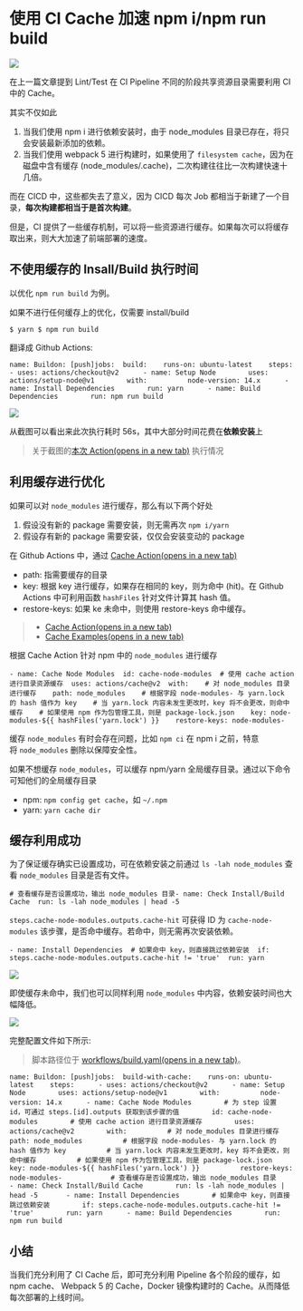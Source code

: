 # 使用 CI Cache 加速 npm i/npm run build

![](https://static.shanyue.tech/images/22-07-09/clipboard-6058.4199b9.webp)

在上一篇文章提到 Lint/Test 在 CI Pipeline 不同的阶段共享资源目录需要利用 CI 中的 Cache。

其实不仅如此

1. 当我们使用 npm i 进行依赖安装时，由于 node_modules 目录已存在，将只会安装最新添加的依赖。
2. 当我们使用 webpack 5 进行构建时，如果使用了 `filesystem cache`，因为在磁盘中含有缓存 (node_modules/.cache)，二次构建往往比一次构建快速十几倍。

而在 CICD 中，这些都失去了意义，因为 CICD 每次 Job 都相当于新建了一个目录，**每次构建都相当于是首次构建**。

但是，CI 提供了一些缓存机制，可以将一些资源进行缓存。如果每次可以将缓存取出来，则大大加速了前端部署的速度。

## 不使用缓存的 Insall/Build 执行时间

以优化 `npm run build` 为例。

如果不进行任何缓存上的优化，仅需要 install/build

```
$ yarn $ npm run build
```

翻译成 Github Actions:

```
name: Buildon: [push]jobs:  build:    runs-on: ubuntu-latest    steps:      - uses: actions/checkout@v2      - name: Setup Node        uses: actions/setup-node@v1        with:          node-version: 14.x      - name: Install Dependencies        run: yarn      - name: Build Dependencies        run: npm run build
```

![](https://static.shanyue.tech/images/22-07-09/clipboard-4340.3f1fd5.webp)

从截图可以看出来此次执行耗时 56s，其中大部分时间花费在**依赖安装**上

> 关于截图的[本次 Action(opens in a new tab)](https://github.com/shfshanyue/cra-deploy/runs/4758258399?check_suite_focus=true) 执行情况

## 利用缓存进行优化

如果可以对 `node_modules` 进行缓存，那么有以下两个好处

1. 假设没有新的 package 需要安装，则无需再次 `npm i/yarn`
2. 假设存有新的 package 需要安装，仅仅会安装变动的 package

在 Github Actions 中，通过 [Cache Action(opens in a new tab)](https://github.com/actions/cache)

- path: 指需要缓存的目录
- key: 根据 key 进行缓存，如果存在相同的 key，则为命中 (hit)。在 Github Actions 中可利用函数 `hashFiles` 针对文件计算其 hash 值。
- restore-keys: 如果 ke 未命中，则使用 restore-keys 命中缓存。

> - [Cache Action(opens in a new tab)](https://github.com/actions/cache)
> - [Cache Examples(opens in a new tab)](https://github.com/actions/cache/blob/main/examples.md#node---npm)

根据 Cache Action 针对 npm 中的 `node_modules` 进行缓存

```
- name: Cache Node Modules  id: cache-node-modules  # 使用 cache action 进行目录资源缓存  uses: actions/cache@v2  with:    # 对 node_modules 目录进行缓存    path: node_modules    # 根据字段 node-modules- 与 yarn.lock 的 hash 值作为 key    # 当 yarn.lock 内容未发生更改时，key 将不会更改，则命中缓存    # 如果使用 npm 作为包管理工具，则是 package-lock.json    key: node-modules-${{ hashFiles('yarn.lock') }}    restore-keys: node-modules-
```

缓存 `node_modules` 有时会存在问题，比如 `npm ci` 在 npm i 之前，特意将 `node_modules` 删除以保障安全性。

如果不想缓存 `node_modules`，可以缓存 npm/yarn 全局缓存目录。通过以下命令可知他们的全局缓存目录

- npm: `npm config get cache`，如 `~/.npm`
- yarn: `yarn cache dir`

## 缓存利用成功

为了保证缓存确实已设置成功，可在依赖安装之前通过 `ls -lah node_modules` 查看 `node_modules` 目录是否有文件。

```
# 查看缓存是否设置成功，输出 node_modules 目录- name: Check Install/Build Cache  run: ls -lah node_modules | head -5
```

`steps.cache-node-modules.outputs.cache-hit` 可获得 ID 为 `cache-node-modules` 该步骤，是否命中缓存。若命中，则无需再次安装依赖。

```
- name: Install Dependencies  # 如果命中 key，则直接跳过依赖安装  if: steps.cache-node-modules.outputs.cache-hit != 'true'  run: yarn
```

![](https://static.shanyue.tech/images/22-07-09/clipboard-2547.95f6d4.webp)

即使缓存未命中，我们也可以同样利用 `node_modules` 中内容，依赖安装时间也大幅降低。

![](https://static.shanyue.tech/images/22-07-09/clipboard-1808.79df22.webp)

完整配置文件如下所示:

> 脚本路径位于 [workflows/build.yaml(opens in a new tab)](https://github.com/shfshanyue/cra-deploy/blob/master/.github/workflows/build.yaml)。

```
name: Buildon: [push]jobs:  build-with-cache:    runs-on: ubuntu-latest    steps:      - uses: actions/checkout@v2      - name: Setup Node        uses: actions/setup-node@v1        with:          node-version: 14.x      - name: Cache Node Modules        # 为 step 设置 id，可通过 steps.[id].outputs 获取到该步骤的值        id: cache-node-modules        # 使用 cache action 进行目录资源缓存        uses: actions/cache@v2        with:          # 对 node_modules 目录进行缓存          path: node_modules          # 根据字段 node-modules- 与 yarn.lock 的 hash 值作为 key          # 当 yarn.lock 内容未发生更改时，key 将不会更改，则命中缓存          # 如果使用 npm 作为包管理工具，则是 package-lock.json          key: node-modules-${{ hashFiles('yarn.lock') }}          restore-keys: node-modules-            # 查看缓存是否设置成功，输出 node_modules 目录      - name: Check Install/Build Cache        run: ls -lah node_modules | head -5       - name: Install Dependencies        # 如果命中 key，则直接跳过依赖安装        if: steps.cache-node-modules.outputs.cache-hit != 'true'        run: yarn      - name: Build Dependencies        run: npm run build
```

## 小结

当我们充分利用了 CI Cache 后，即可充分利用 Pipeline 各个阶段的缓存，如 npm cache、 Webpack 5 的 Cache，Docker 镜像构建时的 Cache。从而降低每次部署的上线时间。
